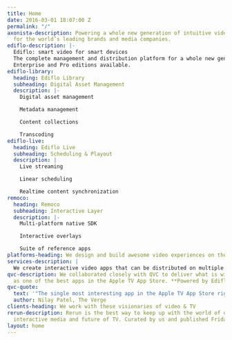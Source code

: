 ```yaml
---
title: Home
date: 2016-03-01 18:07:00 Z
permalink: "/"
axonista-description: Powering a whole new generation of intuitive video experiences
  for the world’s leading brands and media companies.
ediflo-description: |-
  Ediflo: smart video for smart devices
  The complete management and distribution platform for a whole new generation of video-based interactive digital experiences.
  Enterprise and Pro editions available.
ediflo-library:
  heading: Ediflo Library
  subheading: Digital Asset Management
  description: |-
    Digital asset management

    Metadata management

    Content collections

    Transcoding
ediflo-live:
  heading: Ediflo Live
  subheading: Scheduling & Playout
  description: |
    Live streaming

    Linear scheduling

    Realtime content synchronization
remoco:
  heading: Remoco
  subheading: Interactive Layer
  description: |-
    Multi-platform native SDK

    Interactive overlays

    Suite of reference apps
platforms-heading: We design and build awesome video experiences on these platforms
services-description: |
  We create interactive video apps that can be distributed on multiple platforms and managed by TV producers.
qvc-description: We collaborated closely with QVC to deliver what is widely lauded
  as one of the best apps in the Apple TV App Store. **Powered by Ediflo.**
qvc-quote:
  text: '"The single most interesting app in the Apple TV App Store right now"'
  author: Nilay Patel, The Verge
clients-heading: We work with these visionaries of video & TV
rerun-description: Rerun is the best way to keep up with the world of digital storytelling,
  interactive media and future of TV. Curated by us and published Fridays!
layout: home
---
```



